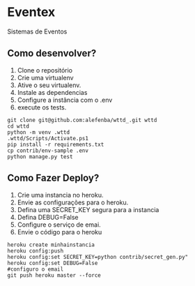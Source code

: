 # Eventex

Sistemas de Eventos

## Como desenvolver? 

1. Clone o repositório
2. Crie uma virtualenv
3. Ative o seu virtualenv.
4. Instale as dependencias
5. Configure a instância com o .env
6. execute os tests.

```console
git clone git@github.com:alefenba/wttd_.git wttd
cd wttd
python -m venv .wttd
.wttd/Scripts/Activate.ps1
pip install -r requirements.txt
cp contrib/env-sample .env
python manage.py test
```

## Como Fazer Deploy?
1. Crie uma instancia no heroku.
2. Envie as configurações para o heroku.
3. Defina uma SECRET_KEY segura para a instancia
4. Defina DEBUG=False
5. Configure o serviço de emai.
6. Envie o código para o heroku

``` console
heroku create minhainstancia
heroku config:push
heroku config:set SECRET_KEY=python contrib/secret_gen.py"
heroku config:set DEBUG=False
#configuro o email
git push heroku master --force



```